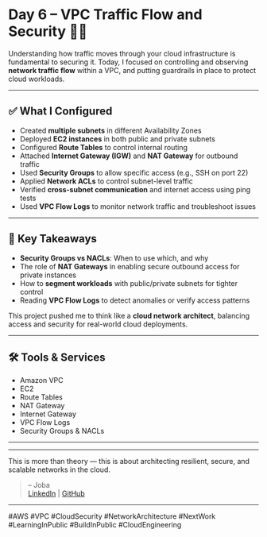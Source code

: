 # Day 6 – VPC Traffic Flow and Security 🔐🌐

Understanding how traffic moves through your cloud infrastructure is fundamental to securing it. Today, I focused on controlling and observing **network traffic flow** within a VPC, and putting guardrails in place to protect cloud workloads.

---

## ✅ What I Configured

- Created **multiple subnets** in different Availability Zones
- Deployed **EC2 instances** in both public and private subnets
- Configured **Route Tables** to control internal routing
- Attached **Internet Gateway (IGW)** and **NAT Gateway** for outbound traffic
- Used **Security Groups** to allow specific access (e.g., SSH on port 22)
- Applied **Network ACLs** to control subnet-level traffic
- Verified **cross-subnet communication** and internet access using ping tests
- Used **VPC Flow Logs** to monitor network traffic and troubleshoot issues

---

## 🧠 Key Takeaways

- **Security Groups vs NACLs**: When to use which, and why
- The role of **NAT Gateways** in enabling secure outbound access for private instances
- How to **segment workloads** with public/private subnets for tighter control
- Reading **VPC Flow Logs** to detect anomalies or verify access patterns

This project pushed me to think like a **cloud network architect**, balancing access and security for real-world cloud deployments.

---

## 🛠️ Tools & Services

- Amazon VPC
- EC2
- Route Tables
- NAT Gateway
- Internet Gateway
- VPC Flow Logs
- Security Groups & NACLs

---

 

---

This is more than theory — this is about architecting resilient, secure, and scalable networks in the cloud.

> – Joba  
> [LinkedIn](https://www.linkedin.com/in/dvoice) | [GitHub](https://github.com/0xjoba)

---

#AWS #VPC #CloudSecurity #NetworkArchitecture #NextWork #LearningInPublic #BuildInPublic #CloudEngineering
